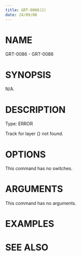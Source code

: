 ```yaml
---
title: GRT-0086(2)
date: 24/09/08
---
```


# NAME

GRT-0086 - GRT-0086

# SYNOPSIS

N/A.

# DESCRIPTION

Type: ERROR

Track for layer {} not found.

# OPTIONS

This command has no switches.

# ARGUMENTS

This command has no arguments.

# EXAMPLES

# SEE ALSO
